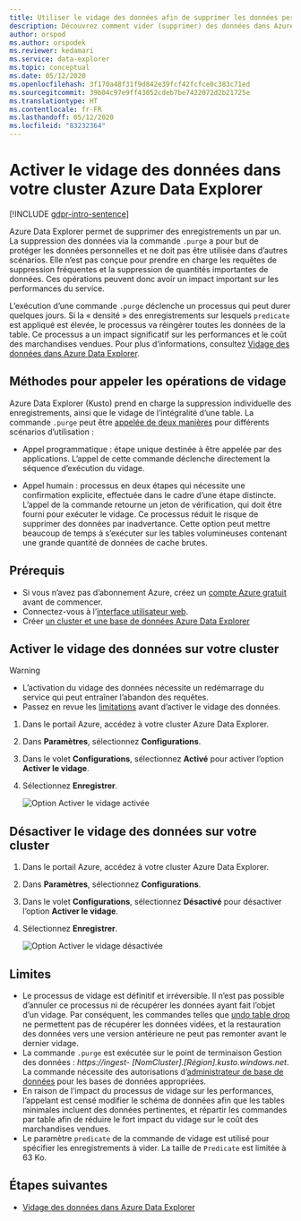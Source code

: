 ```yaml
---
title: Utiliser le vidage des données afin de supprimer les données personnelles d’un appareil ou d’un service dans Azure Data Explorer
description: Découvrez comment vider (supprimer) des données dans Azure Data Explorer à l’aide du vidage de données.
author: orspod
ms.author: orspodek
ms.reviewer: kedamari
ms.service: data-explorer
ms.topic: conceptual
ms.date: 05/12/2020
ms.openlocfilehash: 3f170a48f31f9d842e39fcf42fcfce0c383c71ed
ms.sourcegitcommit: 39b04c97e9ff43052cdeb7be7422072d2b21725e
ms.translationtype: HT
ms.contentlocale: fr-FR
ms.lasthandoff: 05/12/2020
ms.locfileid: "83232364"
---
```

# <a name="enable-data-purge-on-your-azure-data-explorer-cluster"></a>Activer le vidage des données dans votre cluster Azure Data Explorer

[!INCLUDE [gdpr-intro-sentence](includes/gdpr-intro-sentence.md)]

Azure Data Explorer permet de supprimer des enregistrements un par un. La suppression des données via la commande `.purge` a pour but de protéger les données personnelles et ne doit pas être utilisée dans d’autres scénarios. Elle n’est pas conçue pour prendre en charge les requêtes de suppression fréquentes et la suppression de quantités importantes de données. Ces opérations peuvent donc avoir un impact important sur les performances du service.

L’exécution d’une commande `.purge` déclenche un processus qui peut durer quelques jours. Si la « densité » des enregistrements sur lesquels `predicate` est appliqué est élevée, le processus va réingérer toutes les données de la table. Ce processus a un impact significatif sur les performances et le coût des marchandises vendues. Pour plus d’informations, consultez [Vidage des données dans Azure Data Explorer](kusto/concepts/data-purge.md).

## <a name="methods-of-invoking-purge-operations"></a>Méthodes pour appeler les opérations de vidage 

Azure Data Explorer (Kusto) prend en charge la suppression individuelle des enregistrements, ainsi que le vidage de l’intégralité d’une table. La commande `.purge` peut être [appelée de deux manières](kusto/concepts/data-purge.md#purge-table-tablename-records-command) pour différents scénarios d’utilisation :

* Appel programmatique : étape unique destinée à être appelée par des applications. L’appel de cette commande déclenche directement la séquence d’exécution du vidage.

* Appel humain : processus en deux étapes qui nécessite une confirmation explicite, effectuée dans le cadre d’une étape distincte. L’appel de la commande retourne un jeton de vérification, qui doit être fourni pour exécuter le vidage. Ce processus réduit le risque de supprimer des données par inadvertance. Cette option peut mettre beaucoup de temps à s’exécuter sur les tables volumineuses contenant une grande quantité de données de cache brutes. 

## <a name="prerequisites"></a>Prérequis

* Si vous n’avez pas d’abonnement Azure, créez un [compte Azure gratuit](https://azure.microsoft.com/free/) avant de commencer.
* Connectez-vous à l’[interface utilisateur web](https://dataexplorer.azure.com/).
* Créer [un cluster et une base de données Azure Data Explorer](create-cluster-database-portal.md)

## <a name="enable-data-purge-on-your-cluster"></a>Activer le vidage des données sur votre cluster

> [!WARNING]
> * L’activation du vidage des données nécessite un redémarrage du service qui peut entraîner l’abandon des requêtes.
> * Passez en revue les [limitations](#limitations) avant d’activer le vidage des données.

1. Dans le portail Azure, accédez à votre cluster Azure Data Explorer. 
1. Dans **Paramètres**, sélectionnez **Configurations**. 
1. Dans le volet **Configurations**, sélectionnez **Activé** pour activer l’option **Activer le vidage**.
1. Sélectionnez **Enregistrer**.
 
    ![Option Activer le vidage activée](media/data-purge-portal/enable-purge-on.png)

## <a name="disable-data-purge-on-your-cluster"></a>Désactiver le vidage des données sur votre cluster

1. Dans le portail Azure, accédez à votre cluster Azure Data Explorer. 
1. Dans **Paramètres**, sélectionnez **Configurations**. 
1. Dans le volet **Configurations**, sélectionnez **Désactivé** pour désactiver l’option **Activer le vidage**.
1. Sélectionnez **Enregistrer**.

    ![Option Activer le vidage désactivée](media/data-purge-portal/enable-purge-off.png)

## <a name="limitations"></a>Limites

* Le processus de vidage est définitif et irréversible. Il n’est pas possible d’annuler ce processus ni de récupérer les données ayant fait l’objet d’un vidage. Par conséquent, les commandes telles que [undo table drop](kusto/management/undo-drop-table-command.md) ne permettent pas de récupérer les données vidées, et la restauration des données vers une version antérieure ne peut pas remonter avant le dernier vidage.
* La commande `.purge` est exécutée sur le point de terminaison Gestion des données : *https://ingest- [NomCluster].[Région].kusto.windows.net*. La commande nécessite des autorisations d’[administrateur de base de données](kusto/management/access-control/role-based-authorization.md) pour les bases de données appropriées. 
* En raison de l’impact du processus de vidage sur les performances, l’appelant est censé modifier le schéma de données afin que les tables minimales incluent des données pertinentes, et répartir les commandes par table afin de réduire le fort impact du vidage sur le coût des marchandises vendues.
* Le paramètre `predicate` de la commande de vidage est utilisé pour spécifier les enregistrements à vider. La taille de `Predicate` est limitée à 63 Ko. 

## <a name="next-steps"></a>Étapes suivantes

* [Vidage des données dans Azure Data Explorer](kusto/concepts/data-purge.md)
